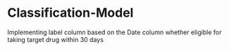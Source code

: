 # Classification-Model
Implementing label column based on the Date column whether eligible for taking target drug within 30 days
